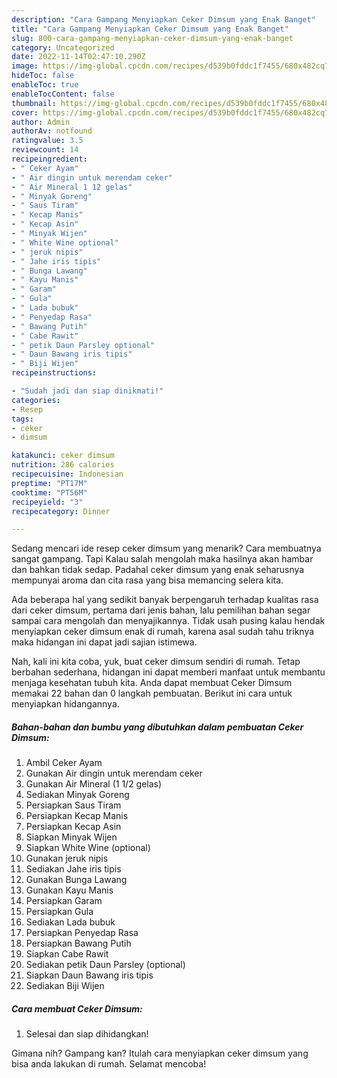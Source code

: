 ```yaml
---
description: "Cara Gampang Menyiapkan Ceker Dimsum yang Enak Banget"
title: "Cara Gampang Menyiapkan Ceker Dimsum yang Enak Banget"
slug: 800-cara-gampang-menyiapkan-ceker-dimsum-yang-enak-banget
category: Uncategorized
date: 2022-11-14T02:47:10.290Z
image: https://img-global.cpcdn.com/recipes/d539b0fddc1f7455/680x482cq70/ceker-dimsum-foto-resep-utama.jpg
hideToc: false
enableToc: true
enableTocContent: false
thumbnail: https://img-global.cpcdn.com/recipes/d539b0fddc1f7455/680x482cq70/ceker-dimsum-foto-resep-utama.jpg
cover: https://img-global.cpcdn.com/recipes/d539b0fddc1f7455/680x482cq70/ceker-dimsum-foto-resep-utama.jpg
author: Admin
authorAv: notfound
ratingvalue: 3.5
reviewcount: 14
recipeingredient:
- " Ceker Ayam"
- " Air dingin untuk merendam ceker"
- " Air Mineral 1 12 gelas"
- " Minyak Goreng"
- " Saus Tiram"
- " Kecap Manis"
- " Kecap Asin"
- " Minyak Wijen"
- " White Wine optional"
- " jeruk nipis"
- " Jahe iris tipis"
- " Bunga Lawang"
- " Kayu Manis"
- " Garam"
- " Gula"
- " Lada bubuk"
- " Penyedap Rasa"
- " Bawang Putih"
- " Cabe Rawit"
- " petik Daun Parsley optional"
- " Daun Bawang iris tipis"
- " Biji Wijen"
recipeinstructions:

- "Sudah jadi dan siap dinikmati!"
categories:
- Resep
tags:
- ceker
- dimsum

katakunci: ceker dimsum 
nutrition: 286 calories
recipecuisine: Indonesian
preptime: "PT17M"
cooktime: "PT56M"
recipeyield: "3"
recipecategory: Dinner

---
```



Sedang mencari ide resep ceker dimsum yang menarik? Cara membuatnya sangat gampang. Tapi Kalau salah mengolah maka hasilnya akan hambar dan bahkan tidak sedap. Padahal ceker dimsum yang enak seharusnya mempunyai aroma dan cita rasa yang bisa memancing selera kita.




Ada beberapa hal yang sedikit banyak berpengaruh terhadap kualitas rasa dari ceker dimsum, pertama dari jenis bahan, lalu pemilihan bahan segar sampai cara mengolah dan menyajikannya. Tidak usah pusing kalau hendak menyiapkan ceker dimsum enak di rumah, karena asal sudah tahu triknya maka hidangan ini dapat jadi sajian istimewa.


Nah, kali ini kita coba, yuk, buat ceker dimsum sendiri di rumah. Tetap berbahan sederhana, hidangan ini dapat memberi manfaat untuk membantu menjaga kesehatan tubuh kita. Anda dapat membuat Ceker Dimsum memakai 22 bahan dan 0 langkah pembuatan. Berikut ini cara untuk menyiapkan hidangannya.

<!--inarticleads1-->

##### Bahan-bahan dan bumbu yang dibutuhkan dalam pembuatan Ceker Dimsum:

1. Ambil  Ceker Ayam
1. Gunakan  Air dingin untuk merendam ceker
1. Gunakan  Air Mineral (1 1/2 gelas)
1. Sediakan  Minyak Goreng
1. Persiapkan  Saus Tiram
1. Persiapkan  Kecap Manis
1. Persiapkan  Kecap Asin
1. Siapkan  Minyak Wijen
1. Siapkan  White Wine (optional)
1. Gunakan  jeruk nipis
1. Sediakan  Jahe iris tipis
1. Gunakan  Bunga Lawang
1. Gunakan  Kayu Manis
1. Persiapkan  Garam
1. Persiapkan  Gula
1. Sediakan  Lada bubuk
1. Persiapkan  Penyedap Rasa
1. Persiapkan  Bawang Putih
1. Siapkan  Cabe Rawit
1. Sediakan  petik Daun Parsley (optional)
1. Siapkan  Daun Bawang iris tipis
1. Sediakan  Biji Wijen




<!--inarticleads2-->

##### Cara membuat Ceker Dimsum:


1. Selesai dan siap dihidangkan!



Gimana nih? Gampang kan? Itulah cara menyiapkan ceker dimsum yang bisa anda lakukan di rumah. Selamat mencoba!
